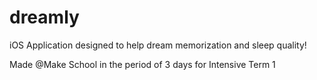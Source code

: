 # dreamly
iOS Application designed to help dream memorization and sleep quality!

Made @Make School in the period of 3 days for Intensive Term 1

